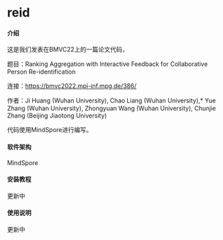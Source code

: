 # reid

#### 介绍
这是我们发表在BMVC22上的一篇论文代码，

题目：Ranking Aggregation with Interactive Feedback for Collaborative Person Re-identification

连接：https://bmvc2022.mpi-inf.mpg.de/386/

作者：Ji Huang (Wuhan University), Chao Liang (Wuhan University),* Yue Zhang (Wuhan University), Zhongyuan Wang (Wuhan University), Chunjie Zhang (Beijing Jiaotong University)

代码使用MindSpore进行编写。

#### 软件架构
MindSpore


#### 安装教程

更新中

#### 使用说明

更新中